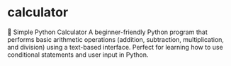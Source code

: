 # calculator
🧮 Simple Python Calculator A beginner-friendly Python program that performs basic arithmetic operations (addition, subtraction, multiplication, and division) using a text-based interface. Perfect for learning how to use conditional statements and user input in Python.
